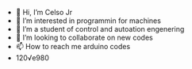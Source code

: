 - 👋 Hi, I’m Celso Jr
- 👀 I’m interested in programmin for machines
- 🌱 I’m a student of control and autoation engenering
- 💞️ I’m looking to collaborate on new codes
- 📫 How to reach me arduino codes
- 120√e980

<!---
CelsoJr19/CelsoJr19 is a ✨ special ✨ repository because its `README.md` (this file) appears on your GitHub profile.
You can click the Preview link to take a look at your changes.
--->
